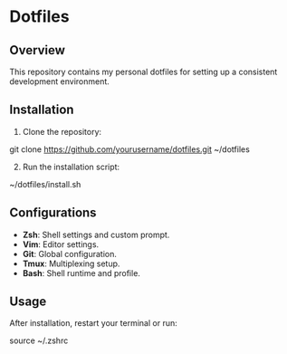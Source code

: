 # Dotfiles

## Overview
This repository contains my personal dotfiles for setting up a consistent development environment.

## Installation
1. Clone the repository:

git clone https://github.com/yourusername/dotfiles.git ~/dotfiles

2. Run the installation script:

~/dotfiles/install.sh

## Configurations
* **Zsh**: Shell settings and custom prompt.
* **Vim**: Editor settings.
* **Git**: Global configuration.
* **Tmux**: Multiplexing setup.
* **Bash**: Shell runtime and profile.

## Usage
After installation, restart your terminal or run:

source ~/.zshrc


